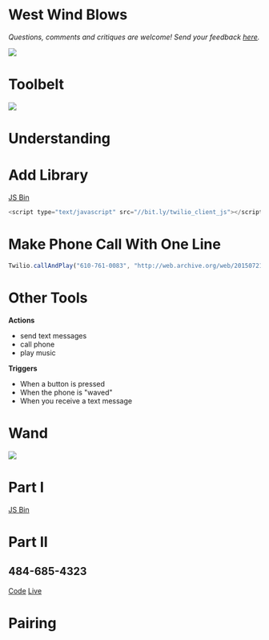 # West Wind Blows

_Questions, comments and critiques are welcome! Send your feedback
[here](https://docs.google.com/forms/d/1IxbiDtyP-UOx3hRGu3o2I-iVll95xQ6I_pW8JS3TZ2k/viewform)._

![](http://uploads6.wikiart.org/images/winslow-homer/the-west-wind.jpg)

# Toolbelt

![](http://www.safetygirl.com/media/catalog/product/cache/2/image/9df78eab33525d08d6e5fb8d27136e95/c/g/cgbtlcp-19dp_pink_toolbelt_04.jpg)

# Understanding

# Add Library

[JS Bin](http://jsbin.com/fawuda/edit?html,css,js,output)

```js
<script type="text/javascript" src="//bit.ly/twilio_client_js"></script>
```

# Make Phone Call With One Line

```js
Twilio.callAndPlay("610-761-0083", "http://web.archive.org/web/20150721135511/http://www.nyan.cat/music/original.mp3")
```

# Other Tools

**Actions**

- send text messages
- call phone
- play music

**Triggers**

- When a button is pressed
- When the phone is "waved"
- When you receive a text message


# Wand

![](http://4vector.com/i/free-vector-magic-wand_101665_Magic_Wand.png)

# Part I

[JS Bin](http://output.jsbin.com/fawuda/35)

# Part II

## 484-685-4323

[Code](http://jsbin.com/fawuda/52/edit?js)
[Live](http://output.jsbin.com/fawuda/52)

# Pairing
